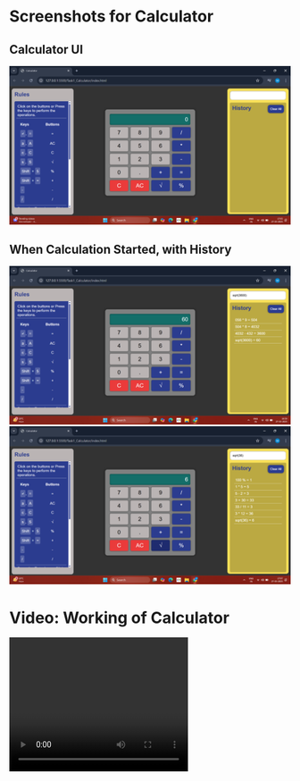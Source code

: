# Screenshots for Calculator

## Calculator UI

![Screenshot 1: UI](./screenshots/ss01.png)

## When Calculation Started, with History

![Screenshot 2: ss02](./screenshots/ss03.png)
![Screenshot 3: ss03](./screenshots/ss04.png)

# Video: Working of Calculator

<video width="320" height="240" controls>
  <source src="./screenshots/video.mp4" type="video/mp4">
  Your browser does not support the video tag.
</video>
